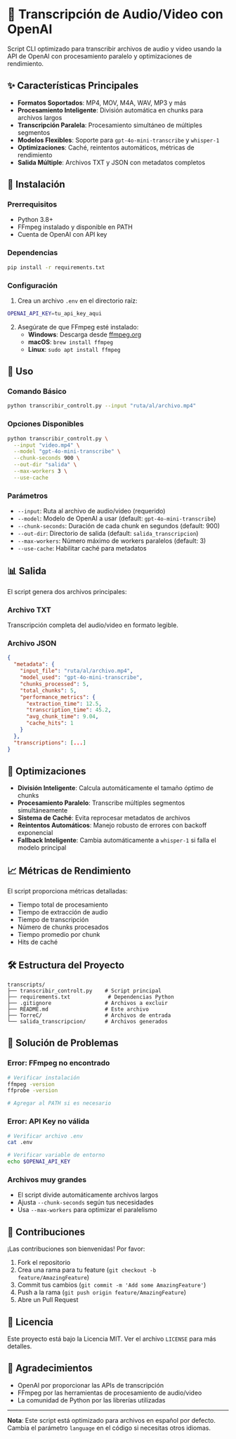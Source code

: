 # 🎵 Transcripción de Audio/Video con OpenAI

Script CLI optimizado para transcribir archivos de audio y video usando la API de OpenAI con procesamiento paralelo y optimizaciones de rendimiento.

## ✨ Características Principales

- **Formatos Soportados**: MP4, MOV, M4A, WAV, MP3 y más
- **Procesamiento Inteligente**: División automática en chunks para archivos largos
- **Transcripción Paralela**: Procesamiento simultáneo de múltiples segmentos
- **Modelos Flexibles**: Soporte para `gpt-4o-mini-transcribe` y `whisper-1`
- **Optimizaciones**: Caché, reintentos automáticos, métricas de rendimiento
- **Salida Múltiple**: Archivos TXT y JSON con metadatos completos

## 🚀 Instalación

### Prerrequisitos

- Python 3.8+
- FFmpeg instalado y disponible en PATH
- Cuenta de OpenAI con API key

### Dependencias

```bash
pip install -r requirements.txt
```

### Configuración

1. Crea un archivo `.env` en el directorio raíz:
```bash
OPENAI_API_KEY=tu_api_key_aqui
```

2. Asegúrate de que FFmpeg esté instalado:
   - **Windows**: Descarga desde [ffmpeg.org](https://ffmpeg.org/download.html)
   - **macOS**: `brew install ffmpeg`
   - **Linux**: `sudo apt install ffmpeg`

## 📖 Uso

### Comando Básico

```bash
python transcribir_controlt.py --input "ruta/al/archivo.mp4"
```

### Opciones Disponibles

```bash
python transcribir_controlt.py \
  --input "video.mp4" \
  --model "gpt-4o-mini-transcribe" \
  --chunk-seconds 900 \
  --out-dir "salida" \
  --max-workers 3 \
  --use-cache
```

### Parámetros

- `--input`: Ruta al archivo de audio/video (requerido)
- `--model`: Modelo de OpenAI a usar (default: `gpt-4o-mini-transcribe`)
- `--chunk-seconds`: Duración de cada chunk en segundos (default: 900)
- `--out-dir`: Directorio de salida (default: `salida_transcripcion`)
- `--max-workers`: Número máximo de workers paralelos (default: 3)
- `--use-cache`: Habilitar caché para metadatos

## 📊 Salida

El script genera dos archivos principales:

### Archivo TXT
Transcripción completa del audio/video en formato legible.

### Archivo JSON
```json
{
  "metadata": {
    "input_file": "ruta/al/archivo.mp4",
    "model_used": "gpt-4o-mini-transcribe",
    "chunks_processed": 5,
    "total_chunks": 5,
    "performance_metrics": {
      "extraction_time": 12.5,
      "transcription_time": 45.2,
      "avg_chunk_time": 9.04,
      "cache_hits": 1
    }
  },
  "transcriptions": [...]
}
```

## 🔧 Optimizaciones

- **División Inteligente**: Calcula automáticamente el tamaño óptimo de chunks
- **Procesamiento Paralelo**: Transcribe múltiples segmentos simultáneamente
- **Sistema de Caché**: Evita reprocesar metadatos de archivos
- **Reintentos Automáticos**: Manejo robusto de errores con backoff exponencial
- **Fallback Inteligente**: Cambia automáticamente a `whisper-1` si falla el modelo principal

## 📈 Métricas de Rendimiento

El script proporciona métricas detalladas:
- Tiempo total de procesamiento
- Tiempo de extracción de audio
- Tiempo de transcripción
- Número de chunks procesados
- Tiempo promedio por chunk
- Hits de caché

## 🛠️ Estructura del Proyecto

```
transcripts/
├── transcribir_controlt.py    # Script principal
├── requirements.txt            # Dependencias Python
├── .gitignore                 # Archivos a excluir
├── README.md                  # Este archivo
├── TorreC/                    # Archivos de entrada
└── salida_transcripcion/      # Archivos generados
```

## 🚨 Solución de Problemas

### Error: FFmpeg no encontrado
```bash
# Verificar instalación
ffmpeg -version
ffprobe -version

# Agregar al PATH si es necesario
```

### Error: API Key no válida
```bash
# Verificar archivo .env
cat .env

# Verificar variable de entorno
echo $OPENAI_API_KEY
```

### Archivos muy grandes
- El script divide automáticamente archivos largos
- Ajusta `--chunk-seconds` según tus necesidades
- Usa `--max-workers` para optimizar el paralelismo

## 🤝 Contribuciones

¡Las contribuciones son bienvenidas! Por favor:

1. Fork el repositorio
2. Crea una rama para tu feature (`git checkout -b feature/AmazingFeature`)
3. Commit tus cambios (`git commit -m 'Add some AmazingFeature'`)
4. Push a la rama (`git push origin feature/AmazingFeature`)
5. Abre un Pull Request

## 📄 Licencia

Este proyecto está bajo la Licencia MIT. Ver el archivo `LICENSE` para más detalles.

## 🙏 Agradecimientos

- OpenAI por proporcionar las APIs de transcripción
- FFmpeg por las herramientas de procesamiento de audio/video
- La comunidad de Python por las librerías utilizadas

---

**Nota**: Este script está optimizado para archivos en español por defecto. Cambia el parámetro `language` en el código si necesitas otros idiomas.

